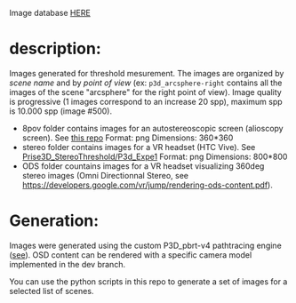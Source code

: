 Image database [HERE](https://pcsbox.univ-littoral.fr/d/14c0dfa2e07148d98b84/)

# description:
Images generated for threshold mesurement. The images are organized by *scene name* and by *point of view* (ex: ``p3d_arcsphere-right`` contains all the images of the scene "arcsphere" for the right point of view). Image quality is progressive (1 images correspond to an increase 20 spp), maximum spp is 10.000 spp (image #500). 

* 8pov folder contains images for an autostereoscopic screen (alioscopy screen). See [this repo](https://github.com/QuentinHuan/Prise3d_StereoThreshold_Alioscopy)
Format: png
Dimensions: 360*360
* stereo folder contains images for a VR headset (HTC Vive). See [Prise3D_StereoThreshold/P3d_Expe1](https://github.com/QuentinHuan/Prise3D_StereoThreshold/tree/main/P3d_Expe1)
Format: png
Dimensions: 800*800
* ODS folder countains images for a VR headset visualizing 360deg stereo images (Omni Directionnal Stereo, see https://developers.google.com/vr/jump/rendering-ods-content.pdf).

# Generation:
Images were generated using the custom P3D_pbrt-v4 pathtracing engine ([see](https://github.com/prise-3d/pbrt-v4)).
OSD content can be rendered with a specific camera model implemented in the dev branch.

You can use the python scripts in this repo to generate a set of images for a selected list of scenes.

